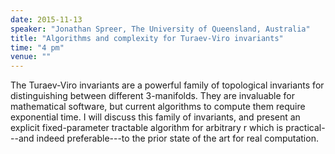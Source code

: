 ```yaml
---
date: 2015-11-13
speaker: "Jonathan Spreer, The University of Queensland, Australia"
title: "Algorithms and complexity for Turaev-Viro invariants"
time: "4 pm"
venue: ""
---
```

The Turaev-Viro invariants are a powerful family of topological
invariants
for distinguishing between different 3-manifolds. They are invaluable for
mathematical software, but current algorithms to compute them require
exponential
time. I will discuss this family of invariants, and present an explicit
fixed-parameter
tractable algorithm for arbitrary r which is practical---and indeed
preferable---to the
prior state of the art for real computation.

